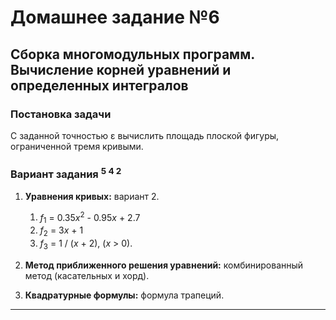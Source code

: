 # Домашнее задание №6
## Сборка многомодульных программ. Вычисление корней уравнений и определенных интегралов

### Постановка задачи
С заданной точностью ε вычислить площадь плоской фигуры, ограниченной тремя кривыми.

### Вариант задания <sup>5 4 2</sup>
1. **Уравнения кривых:** вариант 2.
   1. <var>f</var><sub>1</sub> = 0.35<var>x</var><sup>2</sup> - 0.95<var>x</var> + 2.7
   2. <var>f</var><sub>2</sub> = 3<var>x</var> + 1
   3. <var>f</var><sub>3</sub> = 1 / (<var>x</var> + 2),  (<var>x</var> > 0).

3. **Метод приближенного решения уравнений:** комбинированный метод (касательных и хорд).
4. **Квадратурные формулы:** формула трапеций. 

---
